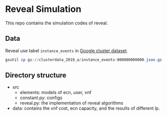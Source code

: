 # Reveal Simulation

This repo contains the simulation codes of reveal.

## Data

Reveal use tabel `instance_events` in [Google cluster dataset](https://github.com/google/cluster-data/blob/master/ClusterData2019.md).

```powershell
gsutil cp gs://clusterdata_2019_a/instance_events-000000000000.json.gz <destination dir>
```

## Directory structure

- src
  - elements: models of ecn, user, vnf
  - constant.py: configs
  - reveal.py: the implementation of reveal algorithms
- data: contains the vnf cost, ecn capacity, and the results of different lp.